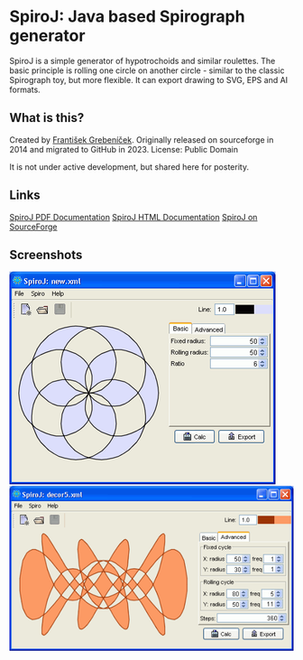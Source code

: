 # SpiroJ: Java based Spirograph generator

SpiroJ is a simple generator of hypotrochoids and similar roulettes.
The basic principle is rolling one circle on another circle -
similar to the classic Spirograph toy, but more flexible.
It can export drawing to SVG, EPS and AI formats.

## What is this?

Created by [František Grebeníček](https://github.com/fgrebenicek).
Originally released on sourceforge in 2014 and migrated to GitHub in 2023.
License: Public Domain

It is not under active development, but shared here for posterity.

## Links

[SpiroJ PDF Documentation](tex/spiro.pdf)
[SpiroJ HTML Documentation](doc/index.html)
[SpiroJ on SourceForge](https://sourceforge.net/projects/spiroj/)

## Screenshots

![](doc/new_screen.png)
![](doc/decor5_screen.png)
